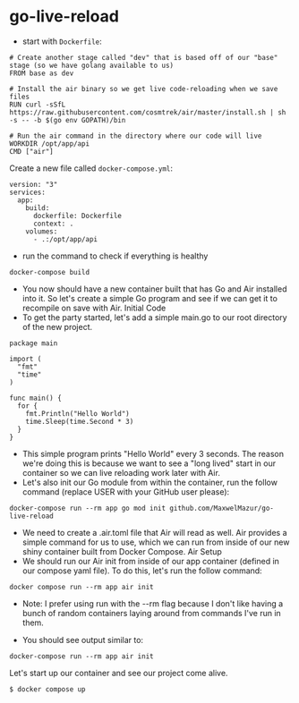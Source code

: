 # go-live-reload

- start with `Dockerfile`:
```shell
# Create another stage called "dev" that is based off of our "base" stage (so we have golang available to us)
FROM base as dev

# Install the air binary so we get live code-reloading when we save files
RUN curl -sSfL https://raw.githubusercontent.com/cosmtrek/air/master/install.sh | sh -s -- -b $(go env GOPATH)/bin

# Run the air command in the directory where our code will live
WORKDIR /opt/app/api
CMD ["air"]
```

Create a new file called `docker-compose.yml`:

```shell
version: "3"
services:
  app:
    build:
      dockerfile: Dockerfile
      context: .
    volumes:
      - .:/opt/app/api
```

- run the command to check if everything is healthy
```shell
docker-compose build
```

- You now should have a new container built that has Go and Air installed into it. So let's create a simple Go program and see if we can get it to recompile on save with Air.
Initial Code
- To get the party started, let's add a simple main.go to our root directory of the new project.
```shell
package main

import (
  "fmt"
  "time"
)

func main() {
  for {
    fmt.Println("Hello World")
    time.Sleep(time.Second * 3)
  }
}
```

- This simple program prints "Hello World" every 3 seconds. The reason we're doing this is because we want to see a "long lived" start in our container so we can live reloading work later with Air.
- Let's also init our Go module from within the container, run the follow command (replace USER with your GitHub user please):
```shell 
docker-compose run --rm app go mod init github.com/MaxwelMazur/go-live-reload
```


- We need to create a .air.toml file that Air will read as well. Air provides a simple command for us to use, which we can run from inside of our new shiny container built from Docker Compose.
Air Setup
- We should run our Air init from inside of our app container (defined in our compose yaml file). To do this, let's run the follow command:

```shell
docker compose run --rm app air init
```


- Note: I prefer using run with the --rm flag because I don't like having a bunch of random containers laying around from commands I've run in them.

- You should see output similar to:

```shell
docker-compose run --rm app air init
```


Let's start up our container and see our project come alive.
```shell
$ docker compose up
```
